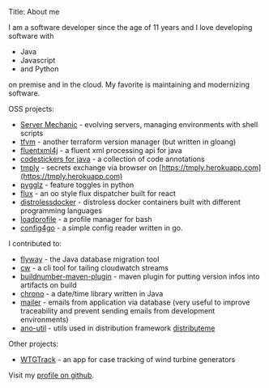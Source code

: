 Title: About me

I am a software developer since the age of 11 years and I love developing software with

* Java
* Javascript
* and Python

on premise and in the cloud. My favorite is maintaining and modernizing software.

OSS projects:

* [Server Mechanic](https://github.com/server-mechanic) - evolving servers, managing environments with shell scripts
* [tfvm](https://github.com/cbuschka/tfvm) - another terraform version manager (but written in gloang)
* [fluentxml4j](https://github.com/fluentxml4j/fluentxml4j) - a fluent xml processing api for java
* [codestickers for java](https://github.com/codestickers/codestickers-java) - a collection of code annotations
* [tmply](https://github.com/tmply/tmply) - secrets exchange via browser on [https://tmply.herokuapp.com](https://tmply.herokuapp.com)
* [pygglz](https://github.com/pygglz/pygglz) - feature toggles in python
* [flux](https://github.com/cbuschka/flux) - an oo style flux dispatcher built for react
* [distrolessdocker](https://github.com/cbuschka/distrolessdocker) - distroless docker containers built with different programming languages
* [loadprofile](https://github.com/cbuschka/loadprofile) - a profile manager for bash
* [config4go](https://github.com/cbuschka/config4go) - a simple config reader written in go.

I contributed to:

* [flyway](https://github.com/flyway/flyway) - the Java database migration tool
* [cw](https://github.com/lucagrulla/cw) - a cli tool for tailing cloudwatch streams
* [buildnumber-maven-plugin](https://github.com/mojohaus/buildnumber-maven-plugin) - maven plugin for putting version infos into artifacts on build
* [chrono](https://github.com/arcusx/chrono) - a date/time library written in Java
* [mailer](https://github.com/arcusx/mailer) - emails from application via database (very useful to improve traceability and prevent sending emails from development environments)
* [ano-util](https://github.com/anotheria/ano-util) - utils used in distribution framework [distributeme](https://github.com/anotheria/distributeme)

Other projects:

* [WTGTrack](https://www.wtgtrack.com/) - an app for case tracking of wind turbine generators

Visit my [profile on github](https://github.com/cbuschka).

